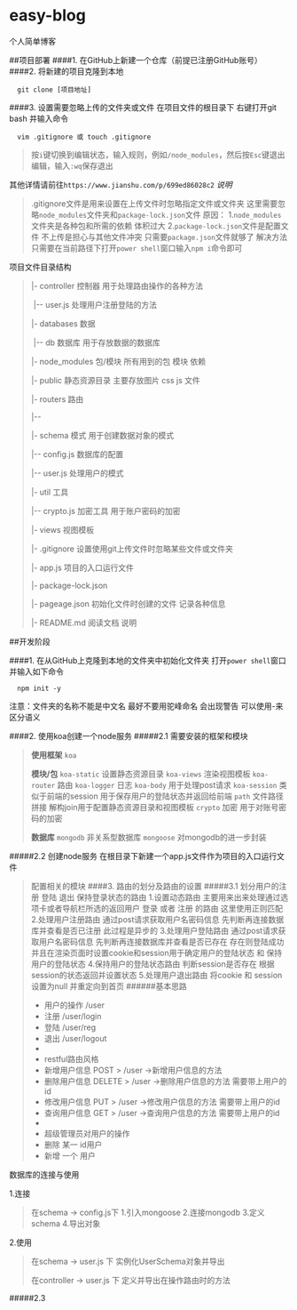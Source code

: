 # easy-blog
个人简单博客

##项目部署
####1. 在GitHub上新建一个仓库（前提已注册GitHub账号）
####2. 将新建的项目克隆到本地
```shell
  git clone [项目地址]
```
####3. 设置需要忽略上传的文件夹或文件
在项目文件的根目录下 右键打开git bash 并输入命令
```shell
  vim .gitignore 或 touch .gitignore
```
>按`i`键切换到编辑状态，输入规则，例如`/node_modules`，然后按`Esc`键退出编辑，输入`:wq`保存退出

其他详情请前往`https://www.jianshu.com/p/699ed86028c2`
*说明*  
>.gitignore文件是用来设置在上传文件时忽略指定文件或文件夹
>这里需要忽略`node_modules`文件夹和`package-lock.json`文件
>原因：
>1.`node_modules`文件夹是各种包和所需的依赖 体积过大
>2.`package-lock.json`文件是配置文件 不上传是担心与其他文件冲突 只需要`package.json`文件就够了
>解决方法
>只需要在当前路径下打开`power shell`窗口输入`npm i`命令即可

项目文件目录结构

>|- controller     控制器 用于处理路由操作的各种方法
>
>​   |-- user.js    处理用户注册登陆的方法
>
>|- databases      数据
>
>​   |-- db         数据库  用于存放数据的数据库
>
>|- node_modules   包/模块 所有用到的包 模块 依赖
>
>|- public         静态资源目录  主要存放图片 css js 文件
>
>|- routers        路由  
>
>   |-- 
>
>|- schema         模式  用于创建数据对象的模式
>
>   |-- config.js  数据库的配置
>
>   |-- user.js    处理用户的模式
>
>|- util           工具
>
>   |-- crypto.js  加密工具 用于账户密码的加密
>
>|- views          视图模板
>
>|- .gitignore     设置使用git上传文件时忽略某些文件或文件夹
>
>|- app.js         项目的入口运行文件
>
>|- package-lock.json
>
>|- pageage.json   初始化文件时创建的文件 记录各种信息
>
>|- README.md      阅读文档 说明
>
>

##开发阶段

####1. 在从GitHub上克隆到本地的文件夹中初始化文件夹
打开`power shell`窗口并输入如下命令
```shell
  npm init -y
```
  注意：文件夹的名称不能是中文名 最好不要用驼峰命名 会出现警告 可以使用-来区分语义

####2. 使用koa创建一个node服务
#####2.1 需要安装的框架和模块
>**使用框架** 
>`koa`  
>
>**模块/包** 
>`koa-static`   设置静态资源目录
>`koa-views`    渲染视图模板
>`koa-router`   路由
>`koa-logger`   日志
>`koa-body`     用于处理post请求
>`koa-session`  类似于前端的session 用于保存用户的登陆状态并返回给前端
>`path`         文件路径拼接  解构join用于配置静态资源目录和视图模板
>`crypto`       加密  用于对账号密码的加密
>
>**数据库**
>`mongodb`      非关系型数据库
>`mongoose`     对mongodb的进一步封装

#####2.2 创建node服务
在根目录下新建一个app.js文件作为项目的入口运行文件
>配置相关的模块
####3. 路由的划分及路由的设置
#####3.1 划分用户的注册 登陆 退出 保持登录状态的路由
>1.设置动态路由 主要用来出来处理通过选项卡或者导航栏所选的返回用户 登录 或者 注册 的路由  这里使用正则匹配 
>2.处理用户注册路由 通过post请求获取用户名密码信息 先判断再连接数据库并查看是否已注册 此过程是异步的
>3.处理用户登陆路由 通过post请求获取用户名密码信息 先判断再连接数据库并查看是否已存在 存在则登陆成功 并且在渲染页面时设置cookie和session用于确定用户的登陆状态 和 保持用户的登陆状态
>4.保持用户的登陆状态路由 判断session是否存在 根据session的状态返回并设置状态
>5.处理用户退出路由 将cookie 和 session设置为null 并重定向到首页
######基本思路
> * 用户的操作  /user
> * 注册       /user/login
> * 登陆       /user/reg
> * 退出       /user/logout
> * 
> * restful路由风格
> * 新增用户信息   POST    >  /user  ->新增用户信息的方法 
> * 删除用户信息   DELETE  >  /user  ->删除用户信息的方法  需要带上用户的id
> * 修改用户信息   PUT  >  /user  ->修改用户信息的方法  需要带上用户的id
> * 查询用户信息   GET     >  /user  ->查询用户信息的方法  需要带上用户的id
> * 
> * 超级管理员对用户的操作
> * 删除 某一 id用户
> * 新增 一个 用户

数据库的连接与使用

1.连接
>在schema -> config.js下
>1.引入mongoose
>2.连接mongodb
>3.定义schema
>4.导出对象

2.使用
>在schema -> user.js 下
>实例化UserSchema对象并导出
>
>在controller -> user.js 下
>定义并导出在操作路由时的方法 


#####2.3